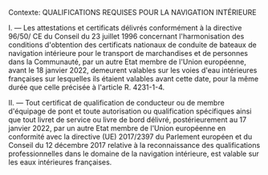 Contexte: QUALIFICATIONS REQUISES POUR LA NAVIGATION INTÉRIEURE

I. — Les attestations et certificats délivrés conformément à la directive 96/50/ CE du Conseil du 23 juillet 1996 concernant l'harmonisation des conditions d'obtention des certificats nationaux de conduite de bateaux de navigation intérieure pour le transport de marchandises et de personnes dans la Communauté, par un autre Etat membre de l'Union européenne, avant le 18 janvier 2022, demeurent valables sur les voies d'eau intérieures françaises sur lesquelles ils étaient valables avant cette date, pour la même durée que celle précisée à l'article R. 4231-1-4.

II. — Tout certificat de qualification de conducteur ou de membre d'équipage de pont et toute autorisation ou qualification spécifiques ainsi que tout livret de service ou livre de bord délivré, postérieurement au 17 janvier 2022, par un autre Etat membre de l'Union européenne en conformité avec la directive (UE) 2017/2397 du Parlement européen et du Conseil du 12 décembre 2017 relative à la reconnaissance des qualifications professionnelles dans le domaine de la navigation intérieure, est valable sur les eaux intérieures françaises.